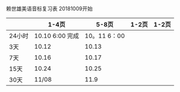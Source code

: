 赖世雄美语音标复习表
20181009开始

|  |1-4页  |5-8页|1-2页|1-2页|
|--------|--------|--|--|--|
|24小时|10.10 6:00 完成| 10。11 6：00|||
|3天|10.12| 10.13|||
|7天|10.16|10.17|||
|15天|10.24|10.25|||
|30天|11/08|11.9||||
